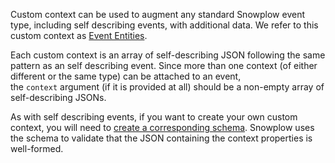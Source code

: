 Custom context can be used to augment any standard Snowplow event type, including self describing events, with additional data. We refer to this custom context as [Event Entities](/docs/understanding-tracking-design/understanding-events-entities/index.md).

Each custom context is an array of self-describing JSON following the same pattern as an self describing event. Since more than one context (of either different or the same type) can be attached to an event, the `context` argument (if it is provided at all) should be a non-empty array of self-describing JSONs.

As with self describing events, if you want to create your own custom context, you will need to [create a corresponding schema](/docs/understanding-tracking-design/managing-your-data-structures/index.md). Snowplow uses the schema to validate that the JSON containing the context properties is well-formed.

